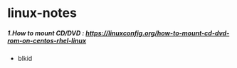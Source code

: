 # linux-notes
##### 1.How to mount CD/DVD : https://linuxconfig.org/how-to-mount-cd-dvd-rom-on-centos-rhel-linux
  - blkid
